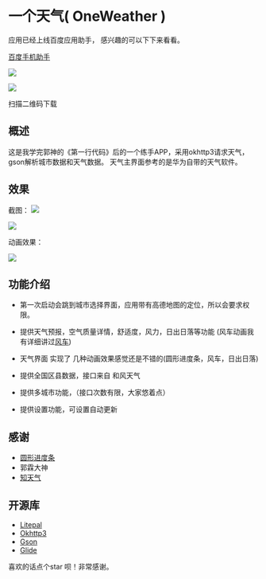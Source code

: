 # 一个天气( OneWeather )

应用已经上线百度应用助手，
感兴趣的可以下下来看看。

[百度手机助手](http://shouji.baidu.com/software/22121324.html)

![](http://i.imgur.com/wWooDOP.png)

![](http://i.imgur.com/a7Xl3GM.png)

   扫描二维码下载


## 概述
这是我学完郭神的《第一行代码》后的一个练手APP，采用okhttp3请求天气，gson解析城市数据和天气数据。
天气主界面参考的是华为自带的天气软件。

## 效果
截图：
![](http://i.imgur.com/D5Mr1Yw.jpg)

![](http://i.imgur.com/sK1Eeka.jpg)

动画效果：

![](http://i.imgur.com/86LPkmz.gif)

## 功能介绍

* 第一次启动会跳到城市选择界面，应用带有高德地图的定位，所以会要求权限。

* 提供天气预报，空气质量详情，舒适度，风力，日出日落等功能
  (风车动画我有详细讲过[风车](https://github.com/YugengWang/Windmill))
* 天气界面 实现了 几种动画效果感觉还是不错的(圆形进度条，风车，日出日落)

* 提供全国区县数据，接口来自 和风天气

* 提供多城市功能，（接口次数有限，大家悠着点）

* 提供设置功能，可设置自动更新

## 感谢
* [圆形进度条](https://github.com/MyLifeMyTravel/CircleProgress)
* 郭霖大神
* [知天气](https://github.com/SilenceDut/KnowWeather)

## 开源库
* [Litepal](https://github.com/LitePalFramework/LitePal)
* [Okhttp3](https://github.com/square/okhttp)
* [Gson](https://github.com/google/gson)
* [Glide](https://github.com/bumptech/glide)


喜欢的话点个star 呗！非常感谢。
